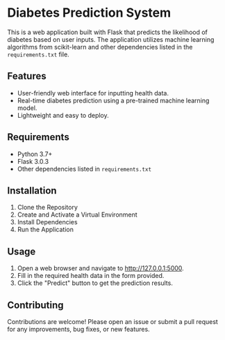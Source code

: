 # Diabetes Prediction System

This is a web application built with Flask that predicts the likelihood of diabetes based on user inputs. The application utilizes machine learning algorithms from scikit-learn and other dependencies listed in the `requirements.txt` file.

## Features

- User-friendly web interface for inputting health data.
- Real-time diabetes prediction using a pre-trained machine learning model.
- Lightweight and easy to deploy.

## Requirements

- Python 3.7+
- Flask 3.0.3
- Other dependencies listed in `requirements.txt`

## Installation

1. Clone the Repository
2. Create and Activate a Virtual Environment
3. Install Dependencies
4. Run the Application

## Usage

1. Open a web browser and navigate to http://127.0.0.1:5000.
2. Fill in the required health data in the form provided.
3. Click the "Predict" button to get the prediction results.

## Contributing
Contributions are welcome! Please open an issue or submit a pull request for any improvements, bug fixes, or new features.
